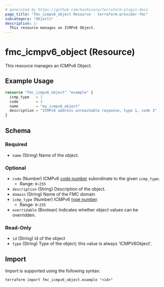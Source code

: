 ```yaml
---
# generated by https://github.com/hashicorp/terraform-plugin-docs
page_title: "fmc_icmpv6_object Resource - terraform-provider-fmc"
subcategory: "Objects"
description: |-
  This resource manages an ICMPv6 Object.
---
```


# fmc_icmpv6_object (Resource)

This resource manages an ICMPv6 Object.

## Example Usage

```terraform
resource "fmc_icmpv6_object" "example" {
  icmp_type   = 1
  code        = 3
  name        = "my_icmpv6_object"
  description = "ICMPv6 address unreachable response, type 1, code 3"
}
```

<!-- schema generated by tfplugindocs -->
## Schema

### Required

- `name` (String) Name of the object.

### Optional

- `code` (Number) ICMPv6 [code number](https://www.iana.org/assignments/icmpv6-parameters/icmpv6-parameters.xhtml) subordinate to the given `icmp_type`.
  - Range: `0`-`255`
- `description` (String) Description of the object.
- `domain` (String) Name of the FMC domain
- `icmp_type` (Number) ICMPv6 [type number](https://www.iana.org/assignments/icmpv6-parameters/icmpv6-parameters.xhtml).
  - Range: `0`-`255`
- `overridable` (Boolean) Indicates whether object values can be overridden.

### Read-Only

- `id` (String) Id of the object
- `type` (String) Type of the object; this value is always 'ICMPV6Object'.

## Import

Import is supported using the following syntax:

```shell
terraform import fmc_icmpv6_object.example "<id>"
```
